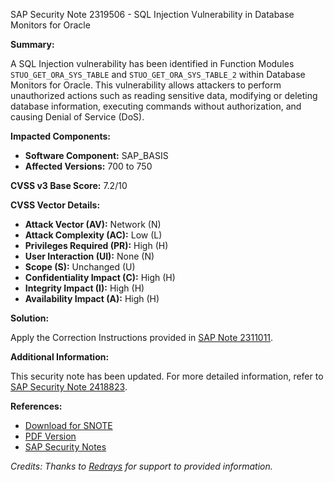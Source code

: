 SAP Security Note 2319506 - SQL Injection Vulnerability in Database Monitors for Oracle

**Summary:**

A SQL Injection vulnerability has been identified in Function Modules `STUO_GET_ORA_SYS_TABLE` and `STUO_GET_ORA_SYS_TABLE_2` within Database Monitors for Oracle. This vulnerability allows attackers to perform unauthorized actions such as reading sensitive data, modifying or deleting database information, executing commands without authorization, and causing Denial of Service (DoS).

**Impacted Components:**

- **Software Component:** SAP_BASIS
- **Affected Versions:** 700 to 750

**CVSS v3 Base Score:** 7.2/10

**CVSS Vector Details:**

- **Attack Vector (AV):** Network (N)
- **Attack Complexity (AC):** Low (L)
- **Privileges Required (PR):** High (H)
- **User Interaction (UI):** None (N)
- **Scope (S):** Unchanged (U)
- **Confidentiality Impact (C):** High (H)
- **Integrity Impact (I):** High (H)
- **Availability Impact (A):** High (H)

**Solution:**

Apply the Correction Instructions provided in [SAP Note 2311011](https://me.sap.com/notes/0002311011).

**Additional Information:**

This security note has been updated. For more detailed information, refer to [SAP Security Note 2418823](https://me.sap.com/notes/0002418823).

**References:**

- [Download for SNOTE](https://notesdownloads.sap.com/note/0040000018334562017)
- [PDF Version](https://userapps.support.sap.com/sap/support/sfm/notes/print/0002319506?language=en-US&token=B4FB04D921363C37FFF4171DFB75D381)
- [SAP Security Notes](https://me.sap.com/notes/0002319506)

*Credits: Thanks to [Redrays](https://redrays.io) for support to provided information.*
